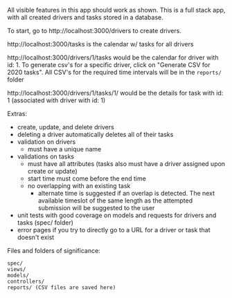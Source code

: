 All visible features in this app should work as shown. This is a full stack app, with all created drivers and tasks stored in a database.

To start, go to http://localhost:3000/drivers to create drivers.

http://localhost:3000/tasks is the calendar w/ tasks for all drivers

http://localhost:3000/drivers/1/tasks would be the calendar for driver with id: 1. To generate csv's for a specific driver, click on "Generate CSV for 2020 tasks". All CSV's for the required time intervals will be in the `reports/` folder

http://localhost:3000/drivers/1/tasks/1/ would be the details for task with id: 1 (associated with driver with id: 1)



Extras:

- create, update, and delete drivers
- deleting a driver automatically deletes all of their tasks
- validation on drivers
  - must have a unique name
- validations on tasks
  - must have all attributes (tasks also must have a driver assigned upon create or update)
  - start time must come before the end time
  - no overlapping with an existing task
    - alternate time is suggested if an overlap is detected. The next available timeslot of the same length as the attempted submission will be suggested to the user
- unit tests with good coverage on models and requests for drivers and tasks (spec/ folder)
- error pages if you try to directly go to a URL for a driver or task that doesn't exist


Files and folders of significance:

```
spec/
views/
models/
controllers/
reports/ (CSV files are saved here)
```